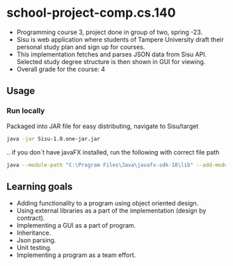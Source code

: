 # school-project-comp.cs.140
- Programming course 3, project done in group of two, spring -23.
- Sisu is web application where students of Tampere University draft their personal study plan and sign up for courses.
- This implementation fetches and parses JSON data from Sisu API. Selected study degree structure is then shown in GUI for viewing. 
- Overall grade for the course: 4
## Usage

### Run locally
Packaged into JAR file for easy distributing, navigate to Sisu/target
```sh
java -jar Sisu-1.0.one-jar.jar
```
.. if you don´t have javaFX installed, run the following with correct file path
```sh
java --module-path "C:\Program Files\Java\javafx-sdk-18\lib" --add-modules javafx.controls,javafx.fxml -jar Sisu-1.0.one-jar.jar
```

## Learning goals
- Adding functionality to a program using object oriented design.  
- Using external libraries as a part of the implementation (design by contract).  
- Implementing a GUI as a part of program.  
- Inheritance.  
- Json parsing.  
- Unit testing.  
- Implementing a program as a team effort.  
 


